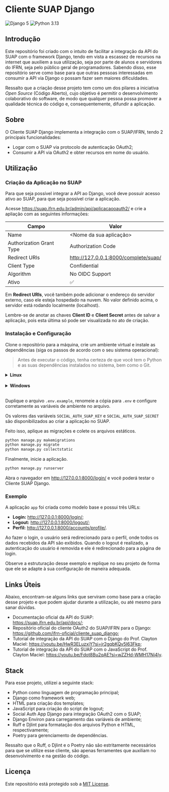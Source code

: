 # Cliente SUAP Django

![Django 5](https://img.shields.io/badge/Django-5-darkgreen)
![Python 3.13](https://img.shields.io/badge/Python-3.13-blue)

## Introdução

Este repositório foi criado com o intuito de facilitar a integração da API do SUAP com o framework Django, tendo em vista a escassez de recursos na internet que auxiliem a sua utilização, seja por parte de alunos e servidores do IFRN, seja pelo público geral de programadores. Sabendo disso, esse repositório serve como base para que outras pessoas interessadas em consumir a API via Django o possam fazer sem maiores dificuldades.

Ressalto que a criação desse projeto tem como um dos pilares a iniciativa *Open Source* (Código Aberto), cujo objetivo é permitir o desenvolvimento colaborativo do software, de modo que qualquer pessoa possa promover a qualidade técnica do código e, consequentemente, difundir a aplicação.

## Sobre

O Cliente SUAP Django implementa a integração com o SUAP/IFRN, tendo 2 principais funcionalidades:

- Logar com o SUAP via protocolo de autenticação OAuth2;
- Consumir a API via OAuth2 e obter recursos em nome do usuário.

## Utilização

### Criação da Aplicação no SUAP

Para que seja possível integrar a API ao Django, você deve possuir acesso ativo ao SUAP, para que seja possível criar a aplicação.

Acesse <https://suap.ifrn.edu.br/admin/api/aplicacaooauth2/> e crie a apliação com as seguintes informações:

| Campo                    | Valor                                  |
|--------------------------|----------------------------------------|
| Name                     | <Nome da sua aplicação>                |
| Authorization Grant Type | Authorization Code                     |
| Redirect URIs            | <http://127.0.0.1:8000/complete/suap/> |
| Client Type              | Confidential                           |
| Algorithm                | No OIDC Support                        |
| Ativo                    | :white_check_mark:                     |

Em **Redirect URIs**, você também pode adicionar o endereço do servidor externo, caso ele esteja hospedado na nuvem. No valor definido acima, o servidor está rodando localmente (localhost).

Lembre-se de anotar as chaves **Client ID** e **Client Secret** antes de salvar a aplicação, pois esta última só pode ser visualizada no ato de criação.

### Instalação e Configuração

Clone o repositório para a máquina, crie um ambiente virtual e instale as dependências (siga os passos de acordo com o seu sistema operacional):

> Antes de executar o código, tenha certeza de que você tem o Python e as suas dependências instalados no sistema, bem como o Git.

<details>
<summary><b>Linux</b></summary><br>

```bash
git clone https://github.com/sergiodantasz/cliente-suap-django.git
cd cliente-suap-django
python3.13 -m venv venv
source venv/bin/activate
pip install -r requirements.txt
```

</details><br>

<details>
<summary><b>Windows</b></summary><br>

```powershell
git clone https://github.com/sergiodantasz/cliente-suap-django.git
cd cliente-suap-django
python -m venv venv
venv\Scripts\activate
pip install -r requirements.txt
```

</details><br>

Duplique o arquivo `.env.example`, renomeie a cópia para `.env` e configure corretamente as variáveis de ambiente no arquivo.

Os valores das variáveis `SOCIAL_AUTH_SUAP_KEY` e `SOCIAL_AUTH_SUAP_SECRET` são disponibilizados ao criar a aplicação no SUAP.

Feito isso, aplique as migrações e colete os arquivos estáticos.

```bash
python manage.py makemigrations
python manage.py migrate
python manage.py collectstatic
```

Finalmente, inicie a aplicação.

```bash
python manage.py runserver
```

Abra o navegador em <http://127.0.0.1:8000/login/> e você poderá testar o Cliente SUAP Django.

### Exemplo

A aplicação `app` foi criada como modelo base e possui três URLs:

- **Login:** <http://127.0.0.1:8000/login/>;
- **Logout:** <http://127.0.0.1:8000/logout/>;
- **Perfil:** <http://127.0.0.1:8000/accounts/profile/>.

Ao fazer o login, o usuário será redirecionado para o perfil, onde todos os dados recebidos da API são exibidos. Quando o logout é realizado, a autenticação do usuário é removida e ele é redirecionado para a página de login.

Observe a estruturação desse exemplo e replique no seu projeto de forma que ele se adapte à sua configuração de maneira adequada.

## Links Úteis

Abaixo, encontram-se alguns links que serviram como base para a criação desse projeto e que podem ajudar durante a utilização, ou até mesmo para sanar dúvidas.

- Documentação oficial da API do SUAP: <https://suap.ifrn.edu.br/api/docs/>;
- Repositório oficial do cliente OAuth2 do SUAP/IFRN para o Django: <https://github.com/ifrn-oficial/cliente_suap_django>;
- Tutorial de integração da API do SUAP com o Django do Prof. Clayton Maciel: <https://youtu.be/HwR3ELuzxjY?si=jr2gqbKQv5I63Fkp>;
- Tutorial de integração da API do SUAP com o JavaScript do Prof. Clayton Maciel: <https://youtu.be/Fdot8Bu2qAE?si=wZZHd-WMH17Nj4Iy>.

## Stack

Para esse projeto, utilizei a seguinte stack:

- Python como linguagem de programação principal;
- Django como framework web;
- HTML para criação dos templates;
- JavaScript para criação do script de logout;
- Social Auth App Django para integração OAuth2 com o SUAP;
- Django Environ para carregamento das variáveis de ambiente;
- Ruff e Djlint para formatação dos arquivos Python e HTML, respectivamente;
- Poetry para gerenciamento de dependências.

Ressalto que o Ruff, o Djlint e o Poetry não são estritamente necessários para que se utilize esse cliente, são apenas ferramentes que auxiliam no desenvolvimento e na gestão do código.

## Licença

Este repositório está protegido sob a [MIT License](./LICENSE).
